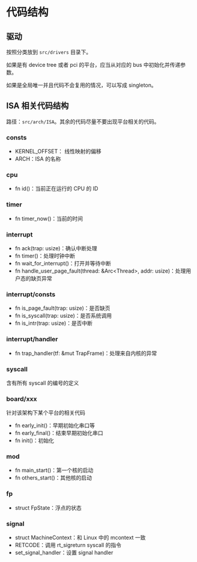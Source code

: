 # 代码结构

## 驱动

按照分类放到 `src/drivers` 目录下。

如果是有 device tree 或者 pci 的平台，应当从对应的 bus 中初始化并传递参数。

如果是全局唯一并且代码不会复用的情况，可以写成 singleton。

## ISA 相关代码结构

路径：`src/arch/ISA`。其余的代码尽量不要出现平台相关的代码。

### consts

- KERNEL_OFFSET： 线性映射的偏移
- ARCH：ISA 的名称

### cpu

- fn id()：当前正在运行的 CPU 的 ID

### timer

- fn timer_now()：当前的时间

### interrupt

- fn ack(trap: usize)：确认中断处理
- fn timer()：处理时钟中断
- fn wait_for_interrupt()：打开并等待中断
- fn handle_user_page_fault(thread: &Arc\<Thread\>, addr: usize)：处理用户态的缺页异常

### interrupt/consts

- fn is_page_fault(trap: usize)：是否缺页
- fn is_syscall(trap: usize)：是否系统调用
- fn is_intr(trap: usize)：是否中断

### interrupt/handler

- fn trap_handler(tf: &mut TrapFrame)：处理来自内核的异常

### syscall

含有所有 syscall 的编号的定义

### board/xxx

针对该架构下某个平台的相关代码

- fn early_init()：早期初始化串口等
- fn early_final()：结束早期初始化串口
- fn init()：初始化

### mod

- fn main_start()：第一个核的启动
- fn others_start()：其他核的启动

### fp

- struct FpState：浮点的状态

### signal

- struct MachineContext：和 Linux 中的 mcontext 一致
- RETCODE：调用 rt_sigreturn syscall 的指令
- set_signal_handler：设置 signal handler
